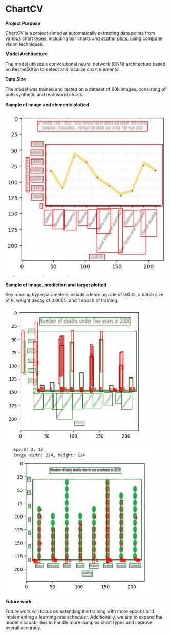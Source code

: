 # ChartCV

**Project Purpose**

ChartCV is a project aimed at automatically extracting data points from various chart types, including bar charts and scatter plots, using computer vision techniques.

**Model Architecture**

The model utilizes a convolutional neural network (CNN) architecture based on Resnet50fpn to detect and localize chart elements.

**Data Size**

The model was trained and tested on a dataset of 60k images, consisting of both synthetic and real-world charts. 

**Sample of image and elements plotted**

![target_chart](images/target.png)

**Sample of image, prediction and target plotted**

Key running hyperparameters include a learning rate of 0.005, a batch size of 8, weight decay of 0.0005, and 1 epoch of training.
    
![bar_chart](images/bar_chart.png)

![dot_chart](images/dot_chart.png)

**Future work**

Future work will focus on extending the training with more epochs and implementing a learning rate scheduler. Additionally, we aim to expand the model's capabilities to handle more complex chart types and improve overall accuracy.
